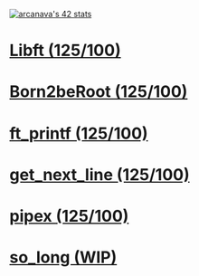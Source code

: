 [![arcanava's 42 stats](https://badge.mediaplus.ma/darkgray/arcanava?1337Badge=off&UM6P=off)](https://profile.intra.42.fr/users/arcanava)

# [Libft (125/100)](https://github.com/arzelcm/Libft)
# [Born2beRoot (125/100)](https://github.com/ChristianFidalgoAreste/Born2beroot)
# [ft_printf (125/100)](https://github.com/arzelcm/ft_printf)
# [get_next_line (125/100)](https://github.com/arzelcm/get_next_line)
# [pipex (125/100)](https://github.com/arzelcm/pipex)
# [so_long (WIP)](https://github.com/arzelcm/so_long)
